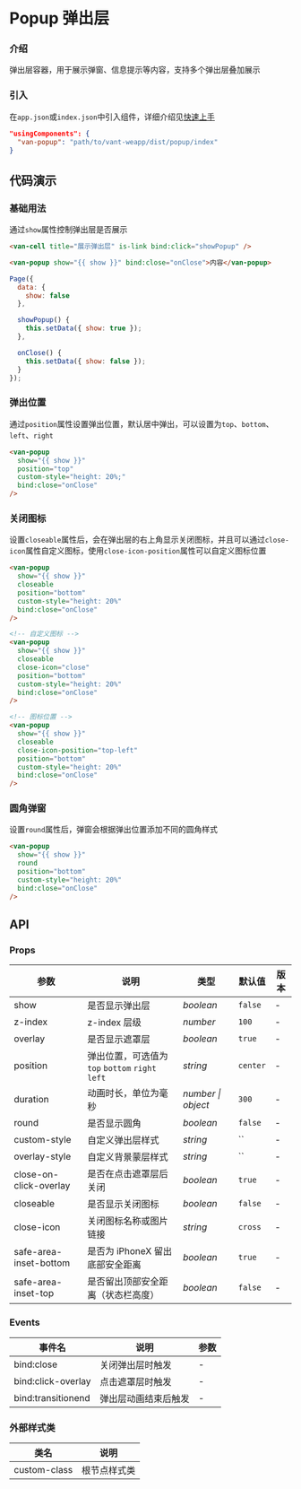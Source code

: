 # Popup 弹出层

### 介绍

弹出层容器，用于展示弹窗、信息提示等内容，支持多个弹出层叠加展示

### 引入

在`app.json`或`index.json`中引入组件，详细介绍见[快速上手](#/quickstart#yin-ru-zu-jian)

```json
"usingComponents": {
  "van-popup": "path/to/vant-weapp/dist/popup/index"
}
```

## 代码演示

### 基础用法

通过`show`属性控制弹出层是否展示

```html
<van-cell title="展示弹出层" is-link bind:click="showPopup" />

<van-popup show="{{ show }}" bind:close="onClose">内容</van-popup>
```

```javascript
Page({
  data: {
    show: false
  },

  showPopup() {
    this.setData({ show: true });
  },

  onClose() {
    this.setData({ show: false });
  }
});
```

### 弹出位置

通过`position`属性设置弹出位置，默认居中弹出，可以设置为`top`、`bottom`、`left`、`right`

```html
<van-popup
  show="{{ show }}"
  position="top"
  custom-style="height: 20%;"
  bind:close="onClose"
/>
```

### 关闭图标

设置`closeable`属性后，会在弹出层的右上角显示关闭图标，并且可以通过`close-icon`属性自定义图标，使用`close-icon-position`属性可以自定义图标位置

```html
<van-popup
  show="{{ show }}"
  closeable
  position="bottom"
  custom-style="height: 20%"
  bind:close="onClose"
/>

<!-- 自定义图标 -->
<van-popup
  show="{{ show }}"
  closeable
  close-icon="close"
  position="bottom"
  custom-style="height: 20%"
  bind:close="onClose"
/>

<!-- 图标位置 -->
<van-popup
  show="{{ show }}"
  closeable
  close-icon-position="top-left"
  position="bottom"
  custom-style="height: 20%"
  bind:close="onClose"
/>
```

### 圆角弹窗

设置`round`属性后，弹窗会根据弹出位置添加不同的圆角样式

```html
<van-popup
  show="{{ show }}"
  round
  position="bottom"
  custom-style="height: 20%"
  bind:close="onClose"
/>
```

## API

### Props

| 参数 | 说明 | 类型 | 默认值 | 版本 |
|-----------|-----------|-----------|-------------|-------------|
| show | 是否显示弹出层 | *boolean* | `false` | - |
| z-index | z-index 层级 | *number* | `100` | - |
| overlay | 是否显示遮罩层 | *boolean* | `true` | - |
| position | 弹出位置，可选值为 `top` `bottom` `right` `left` | *string* | `center` | - |
| duration | 动画时长，单位为毫秒 | *number \| object* | `300` | - |
| round | 是否显示圆角 | *boolean* | `false` | - |
| custom-style | 自定义弹出层样式 | *string* | `` | - |
| overlay-style | 自定义背景蒙层样式 | *string* | `` | - |
| close-on-click-overlay | 是否在点击遮罩层后关闭 | *boolean* | `true` | - |
| closeable | 是否显示关闭图标 | *boolean* | `false` | - |
| close-icon | 关闭图标名称或图片链接 | *string* | `cross` | - |
| safe-area-inset-bottom | 是否为 iPhoneX 留出底部安全距离 | *boolean* | `true` | - |
| safe-area-inset-top | 是否留出顶部安全距离（状态栏高度） | *boolean* | `false` | - |

### Events

| 事件名 | 说明 | 参数 |
|-----------|-----------|-----------|
| bind:close | 关闭弹出层时触发 | - |
| bind:click-overlay | 点击遮罩层时触发 | - |
| bind:transitionend | 弹出层动画结束后触发 | - |

### 外部样式类

| 类名 | 说明 |
|-----------|-----------|
| custom-class | 根节点样式类 |
